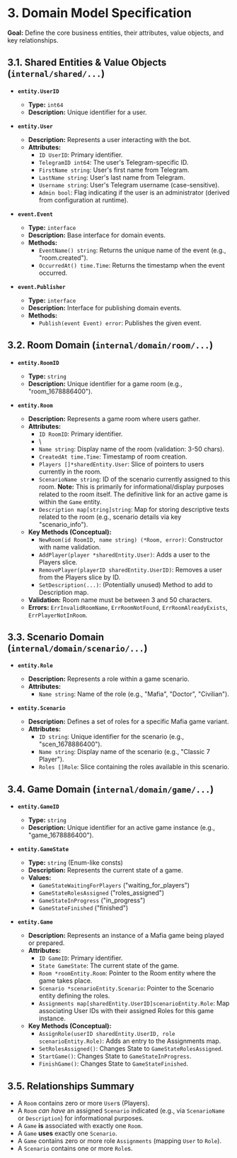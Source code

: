 # 3. Domain Model Specification

**Goal:** Define the core business entities, their attributes, value objects, and key relationships.

## 3.1. Shared Entities & Value Objects (`internal/shared/...`)

*   **`entity.UserID`**
    *   **Type:** `int64`
    *   **Description:** Unique identifier for a user.

*   **`entity.User`**
    *   **Description:** Represents a user interacting with the bot.
    *   **Attributes:**
        *   `ID UserID`: Primary identifier.
        *   `TelegramID int64`: The user's Telegram-specific ID.
        *   `FirstName string`: User's first name from Telegram.
        *   `LastName string`: User's last name from Telegram.
        *   `Username string`: User's Telegram username (case-sensitive).
        *   `Admin bool`: Flag indicating if the user is an administrator (derived from configuration at runtime).

*   **`event.Event`**
    *   **Type:** `interface`
    *   **Description:** Base interface for domain events.
    *   **Methods:**
        *   `EventName() string`: Returns the unique name of the event (e.g., "room.created").
        *   `OccurredAt() time.Time`: Returns the timestamp when the event occurred.

*   **`event.Publisher`**
    *   **Type:** `interface`
    *   **Description:** Interface for publishing domain events.
    *   **Methods:**
        *   `Publish(event Event) error`: Publishes the given event.

## 3.2. Room Domain (`internal/domain/room/...`)

*   **`entity.RoomID`**
    *   **Type:** `string`
    *   **Description:** Unique identifier for a game room (e.g., "room_1678886400").

*   **`entity.Room`**
    *   **Description:** Represents a game room where users gather.
    *   **Attributes:**
        *   `ID RoomID`: Primary identifier.
        *  \
        * `Name string`: Display name of the room (validation: 3-50 chars).
        *   `CreatedAt time.Time`: Timestamp of room creation.
        *   `Players []*sharedEntity.User`: Slice of pointers to users currently in the room.
        *   `ScenarioName string`: ID of the scenario currently assigned to this room. **Note:** This is primarily for informational/display purposes related to the room itself. The definitive link for an active game is within the `Game` entity.
        *   `Description map[string]string`: Map for storing descriptive texts related to the room (e.g., scenario details via key "scenario_info").
    *   **Key Methods (Conceptual):**
        *   `NewRoom(id RoomID, name string) (*Room, error)`: Constructor with name validation.
        *   `AddPlayer(player *sharedEntity.User)`: Adds a user to the Players slice.
        *   `RemovePlayer(playerID sharedEntity.UserID)`: Removes a user from the Players slice by ID.
        *   `SetDescription(...)`: (Potentially unused) Method to add to Description map.
    *   **Validation:** Room name must be between 3 and 50 characters.
    *   **Errors:** `ErrInvalidRoomName`, `ErrRoomNotFound`, `ErrRoomAlreadyExists`, `ErrPlayerNotInRoom`.

## 3.3. Scenario Domain (`internal/domain/scenario/...`)

*   **`entity.Role`**
    *   **Description:** Represents a role within a game scenario.
    *   **Attributes:**
        *   `Name string`: Name of the role (e.g., "Mafia", "Doctor", "Civilian").

*   **`entity.Scenario`**
    *   **Description:** Defines a set of roles for a specific Mafia game variant.
    *   **Attributes:**
        *   `ID string`: Unique identifier for the scenario (e.g., "scen_1678886400").
        *   `Name string`: Display name of the scenario (e.g., "Classic 7 Player").
        *   `Roles []Role`: Slice containing the roles available in this scenario.

## 3.4. Game Domain (`internal/domain/game/...`)

*   **`entity.GameID`**
    *   **Type:** `string`
    *   **Description:** Unique identifier for an active game instance (e.g., "game_1678886400").

*   **`entity.GameState`**
    *   **Type:** `string` (Enum-like consts)
    *   **Description:** Represents the current state of a game.
    *   **Values:**
        *   `GameStateWaitingForPlayers` ("waiting_for_players")
        *   `GameStateRolesAssigned` ("roles_assigned")
        *   `GameStateInProgress` ("in_progress")
        *   `GameStateFinished` ("finished")

*   **`entity.Game`**
    *   **Description:** Represents an instance of a Mafia game being played or prepared.
    *   **Attributes:**
        *   `ID GameID`: Primary identifier.
        *   `State GameState`: The current state of the game.
        *   `Room *roomEntity.Room`: Pointer to the Room entity where the game takes place.
        *   `Scenario *scenarioEntity.Scenario`: Pointer to the Scenario entity defining the roles.
        *   `Assignments map[sharedEntity.UserID]scenarioEntity.Role`: Map associating User IDs with their assigned Roles for this game instance.
    *   **Key Methods (Conceptual):**
        *   `AssignRole(userID sharedEntity.UserID, role scenarioEntity.Role)`: Adds an entry to the Assignments map.
        *   `SetRolesAssigned()`: Changes State to `GameStateRolesAssigned`.
        *   `StartGame()`: Changes State to `GameStateInProgress`.
        *   `FinishGame()`: Changes State to `GameStateFinished`.

## 3.5. Relationships Summary

*   A `Room` contains zero or more `User`s (Players).
*   A `Room` *can have* an assigned `Scenario` indicated (e.g., via `ScenarioName` or `Description`) for informational purposes.
*   A `Game` **is** associated with exactly one `Room`.
*   A `Game` **uses** exactly one `Scenario`.
*   A `Game` contains zero or more role `Assignments` (mapping `User` to `Role`).
*   A `Scenario` contains one or more `Role`s. 